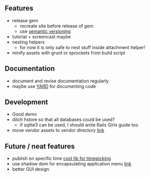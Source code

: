 ## Features
- release gem
	- recreate site before release of gem
	- use [semantic versioning](http://semver.org/)
- tutorial + screencast maybe
- nesting helpers
	- for now it is only safe to nest stuff inside attachment helper!
- minify assets with grunt or sprockets from build script

## Documentation
- document and revise documentation regularly
- maybe use [YARD](http://yardoc.org/) for documenting code

## Development
- Good demo
- ditch hstore so that all databases could be used?
	- if sqlite3 can be used, I should write Rails Girls guide too
- move vendor assets to vendor directory [link](http://prioritized.net/blog/gemify-assets-for-rails/)

## Future / neat features
- publish on specific time [cool lib for timepicking](http://amsul.ca/pickadate.js)
- use shadow dom for encapsulating application menu [link](http://www.html5rocks.com/en/tutorials/webcomponents/shadowdom/)
- better GUI design
